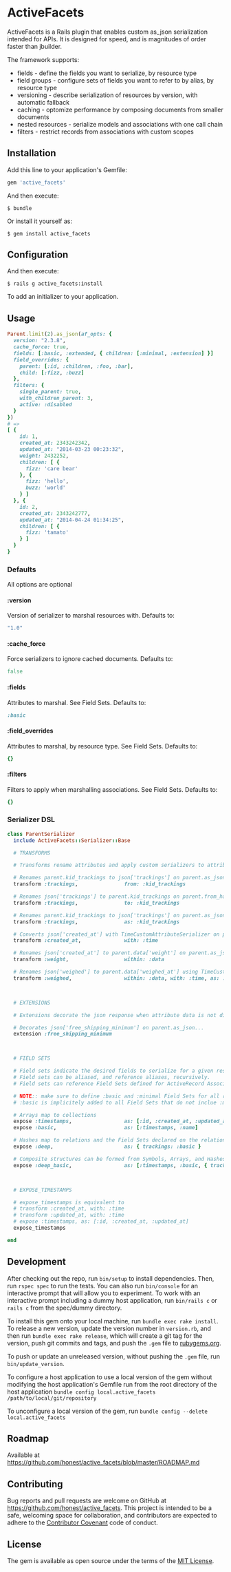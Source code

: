 # ActiveFacets

ActiveFacets is a Rails plugin that enables custom as_json serialization intended for APIs. It is designed for speed, and is magnitudes of order faster than jbuilder.

The framework supports:
* fields - define the fields you want to serialize, by resource type
* field groups - configure sets of fields you want to refer to by alias, by resource type
* versioning - describe serialization of resources by version, with automatic fallback
* caching - optomize performance by composing documents from smaller documents
* nested resources - serialize models and associations with one call chain
* filters - restrict records from associations with custom scopes

## Installation

Add this line to your application's Gemfile:

```ruby
gem 'active_facets'
```

And then execute:

    $ bundle

Or install it yourself as:

    $ gem install active_facets

## Configuration

And then execute:

    $ rails g active_facets:install

To add an initializer to your application.

## Usage

```ruby
Parent.limit(2).as_json(af_opts: {
  version: "2.3.8",
  cache_force: true,
  fields: [:basic, :extended, { children: [:minimal, :extension] }]
  field_overrides: {
    parent: [:id, :children, :foo, :bar],
    child: [:fizz, :buzz]
  },
  filters: {
    single_parent: true,
    with_children_parent: 3,
    active: :disabled
  }
})
# =>
[ {
    id: 1,
    created_at: 2343242342,
    updated_at: "2014-03-23 00:23:32",
    weight: 2432252,
    children: [ {
      fizz: 'care bear'
    }, {
      fizz: 'hello',
      buzz: 'world'
    } ]
  }, {
    id: 2,
    created_at: 2343242777,
    updated_at: "2014-04-24 01:34:25",
    children: [ {
      fizz: 'tamato'
    } ]
  }
}
```

### Defaults

All options are optional

#### :version
Version of serializer to marshal resources with. Defaults to:
```ruby
"1.0"
```

#### :cache_force
Force serializers to ignore cached documents. Defaults to:
```ruby
false
```

#### :fields
Attributes to marshal. See Field Sets. Defaults to:
```ruby
:basic
```

#### :field_overrides
Attributes to marshal, by resource type. See Field Sets. Defaults to:
```ruby
{}
```

#### :filters
Filters to apply when marshalling associations. See Field Sets. Defaults to:
```ruby
{}
```

### Serializer DSL

```ruby
class ParentSerializer
  include ActiveFacets::Serializer::Base

  # TRANSFORMS

  # Transforms rename attributes and apply custom serializers to attributes data.

  # Renames parent.kid_trackings to json['trackings'] on parent.as_json...
  transform :trackings,               from: :kid_trackings

  # Renames json['trackings'] to parent.kid_trackings on parent.from_hash...:
  transform :trackings,               to: :kid_trackings

  # Renames parent.kid_trackings to json['trackings'] on parent.as_json... & parent.from_hash...
  transform :trackings,               as: :kid_trackings

  # Converts json['created_at'] with TimeCustomAttributeSerializer on parent.as_json... & parent.from_hash...
  transform :created_at,              with: :time

  # Renames json['created_at'] to parent.data['weight'] on parent.as_json... & parent.from_hash...
  transform :weight,                  within: :data

  # Renames json['weighed'] to parent.data['weighed_at'] using TimeCustomAttributeSerializer converter on parent.as_json... & parent.from_hash...
  transform :weighed,                 within: :data, with: :time, as: :wieghed_at



  # EXTENSIONS

  # Extensions decorate the json response when attribute data is not directly accessible from the resource.

  # Decorates json['free_shipping_minimum'] on parent.as_json...
  extension :free_shipping_minimum



  # FIELD SETS

  # Field sets indicate the desired fields to serialize for a given resource type.
  # Field sets can be aliased, and reference aliases, recursively.
  # Field sets can reference Field Sets defined for ActiveRecord Association resource types in a hierarchical structure

  # NOTE:: make sure to define :basic and :minimal Field Sets for all resources
  # :basic is implicitely added to all Field Sets that do not inclue :minimal during serialization

  # Arrays map to collections
  expose :timestamps,                 as: [:id, :created_at, :updated_at]
  expose :basic,                      as: [:timestamps, :name]

  # Hashes map to relations and the Field Sets declared on the relation
  expose :deep,                       as: { trackings: :basic }

  # Composite structures can be formed from Symbols, Arrays, and Hashes
  expose :deep_basic,                 as: [:timestamps, :basic, { trackings: [:basic, :extended] }]



  # EXPOSE_TIMESTAMPS

  # expose_timestamps is equivalent to
  # transform :created_at, with: :time
  # transform :updated_at, with: :time
  # expose :timestamps, as: [:id, :created_at, :updated_at]
  expose_timestamps

end
```

## Development

After checking out the repo, run `bin/setup` to install dependencies. Then, run `rspec spec` to run the tests. You can also run `bin/console` for an interactive prompt that will allow you to experiment. To work with an interactive prompt including a dummy host application, run `bin/rails c` or `rails c` from the spec/dummy directory.

To install this gem onto your local machine, run `bundle exec rake install`. To release a new version, update the version number in `version.rb`, and then run `bundle exec rake release`, which will create a git tag for the version, push git commits and tags, and push the `.gem` file to [rubygems.org](https://rubygems.org).

To push or update an unreleased version, without pushing the `.gem` file, run `bin/update_version`.

To configure a host application to use a local version of the gem without modifying the host application's Gemfile run from the root directory of the host application `bundle config local.active_facets /path/to/local/git/repository`

To unconfigure a local version of the gem, run `bundle config --delete local.active_facets`

## Roadmap
Available at https://github.com/honest/active_facets/blob/master/ROADMAP.md


## Contributing

Bug reports and pull requests are welcome on GitHub at https://github.com/honest/active_facets. This project is intended to be a safe, welcoming space for collaboration, and contributors are expected to adhere to the [Contributor Covenant](http://contributor-covenant.org) code of conduct.


## License

The gem is available as open source under the terms of the [MIT License](http://opensource.org/licenses/MIT).

